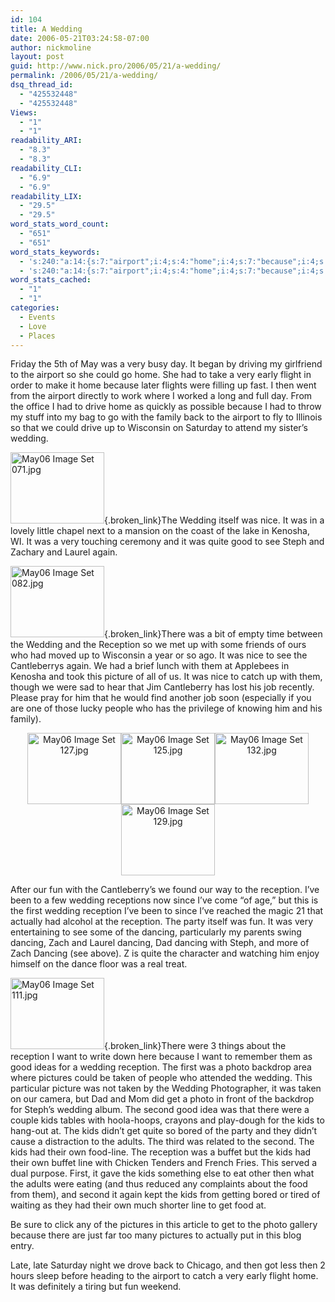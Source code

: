 ```yaml
---
id: 104
title: A Wedding
date: 2006-05-21T03:24:58-07:00
author: nickmoline
layout: post
guid: http://www.nick.pro/2006/05/21/a-wedding/
permalink: /2006/05/21/a-wedding/
dsq_thread_id:
  - "425532448"
  - "425532448"
Views:
  - "1"
  - "1"
readability_ARI:
  - "8.3"
  - "8.3"
readability_CLI:
  - "6.9"
  - "6.9"
readability_LIX:
  - "29.5"
  - "29.5"
word_stats_word_count:
  - "651"
  - "651"
word_stats_keywords:
  - 's:240:"a:14:{s:7:"airport";i:4;s:4:"home";i:4;s:7:"because";i:4;s:7:"wedding";i:9;s:4:"nice";i:3;s:4:"good";i:3;s:9:"reception";i:7;s:7:"dancing";i:5;s:5:"photo";i:3;s:8:"pictures";i:3;s:5:"taken";i:3;s:4:"kids";i:7;s:4:"food";i:3;s:4:"line";i:3;}";'
  - 's:240:"a:14:{s:7:"airport";i:4;s:4:"home";i:4;s:7:"because";i:4;s:7:"wedding";i:9;s:4:"nice";i:3;s:4:"good";i:3;s:9:"reception";i:7;s:7:"dancing";i:5;s:5:"photo";i:3;s:8:"pictures";i:3;s:5:"taken";i:3;s:4:"kids";i:7;s:4:"food";i:3;s:4:"line";i:3;}";'
word_stats_cached:
  - "1"
  - "1"
categories:
  - Events
  - Love
  - Places
---
```

Friday the 5th of May was a very busy day. It began by driving my girlfriend to the airport so she could go home. She had to take a very early flight in order to make it home because later flights were filling up fast. I then went from the airport directly to work where I worked a long and full day. From the office I had to drive home as quickly as possible because I had to throw my stuff into my bag to go with the family back to the airport to fly to Illinois so that we could drive up to Wisconsin on Saturday to attend my sister&#8217;s wedding.

<!--more-->

[<img width="150" height="114" class="g2image_float_left" title="May06 Image Set 071.jpg" alt="May06 Image Set 071.jpg" src="https://i1.wp.com/www.nick.pro/gallery/d/3232-2/May06+Image+Set+071.jpg?resize=150%2C114&#038;ssl=1" data-recalc-dims="1" />](https://www.nick.pro/v/events/stephwedding/){.broken_link}The Wedding itself was nice. It was in a lovely little chapel next to a mansion on the coast of the lake in Kenosha, WI. It was a very touching ceremony and it was quite good to see Steph and Zachary and Laurel again.

[<img width="150" height="114" alt="May06 Image Set 082.jpg" title="May06 Image Set 082.jpg" class="g2image_float_right" src="https://i0.wp.com/www.nick.pro/gallery/d/3262-2/May06+Image+Set+082.jpg?resize=150%2C114&#038;ssl=1" data-recalc-dims="1" />](https://www.nick.pro/v/events/stephwedding/){.broken_link}There was a bit of empty time between the Wedding and the Reception so we met up with some friends of ours who had moved up to Wisconsin a year or so ago. It was nice to see the Cantleberrys again. We had a brief lunch with them at Applebees in Kenosha and took this picture of all of us. It was nice to catch up with them, though we were sad to hear that Jim Cantleberry has lost his job recently. Please pray for him that he would find another job soon (especially if you are one of those lucky people who has the privilege of knowing him and his family).

<div align="center">
  <a href="https://www.nick.pro/v/events/stephwedding/" class="broken_link"><img width="150" height="114" alt="May06 Image Set 127.jpg" title="May06 Image Set 127.jpg" src="https://i1.wp.com/www.nick.pro/gallery/d/3385-2/May06+Image+Set+127.jpg?resize=150%2C114&#038;ssl=1" data-recalc-dims="1" /><img width="150" height="114" alt="May06 Image Set 125.jpg" title="May06 Image Set 125.jpg" src="https://i0.wp.com/www.nick.pro/gallery/d/3379-2/May06+Image+Set+125.jpg?resize=150%2C114&#038;ssl=1" data-recalc-dims="1" /><img width="150" height="114" alt="May06 Image Set 132.jpg" title="May06 Image Set 132.jpg" src="https://i1.wp.com/www.nick.pro/gallery/d/3400-2/May06+Image+Set+132.jpg?resize=150%2C114&#038;ssl=1" data-recalc-dims="1" /><img width="150" height="114" alt="May06 Image Set 129.jpg" title="May06 Image Set 129.jpg" src="https://i2.wp.com/www.nick.pro/gallery/d/3391-2/May06+Image+Set+129.jpg?resize=150%2C114&#038;ssl=1" data-recalc-dims="1" /></a>
</div>

After our fun with the Cantleberry&#8217;s we found our way to the reception. I&#8217;ve been to a few wedding receptions now since I&#8217;ve come &#8220;of age,&#8221; but this is the first wedding reception I&#8217;ve been to since I&#8217;ve reached the magic 21 that actually had alcohol at the reception. The party itself was fun. It was very entertaining to see some of the dancing, particularly my parents swing dancing, Zach and Laurel dancing, Dad dancing with Steph, and more of Zach Dancing (see above). Z is quite the character and watching him enjoy himself on the dance floor was a real treat.

[<img width="150" height="114" alt="May06 Image Set 111.jpg" title="May06 Image Set 111.jpg" class="g2image_float_right" src="https://i2.wp.com/www.nick.pro/gallery/d/3340-2/May06+Image+Set+111.jpg?resize=150%2C114&#038;ssl=1" data-recalc-dims="1" />](https://www.nick.pro/v/events/stephwedding/){.broken_link}There were 3 things about the reception I want to write down here because I want to remember them as good ideas for a wedding reception. The first was a photo backdrop area where pictures could be taken of people who attended the wedding. This particular picture was not taken by the Wedding Photographer, it was taken on our camera, but Dad and Mom did get a photo in front of the backdrop for Steph&#8217;s wedding album. The second good idea was that there were a couple kids tables with hoola-hoops, crayons and play-dough for the kids to hang-out at. The kids didn&#8217;t get quite so bored of the party and they didn&#8217;t cause a distraction to the adults. The third was related to the second. The kids had their own food-line. The reception was a buffet but the kids had their own buffet line with Chicken Tenders and French Fries. This served a dual purpose. First, it gave the kids something else to eat other then what the adults were eating (and thus reduced any complaints about the food from them), and second it again kept the kids from getting bored or tired of waiting as they had their own much shorter line to get food at.

Be sure to click any of the pictures in this article to get to the photo gallery because there are just far too many pictures to actually put in this blog entry.

Late, late Saturday night we drove back to Chicago, and then got less then 2 hours sleep before heading to the airport to catch a very early flight home. It was definitely a tiring but fun weekend.